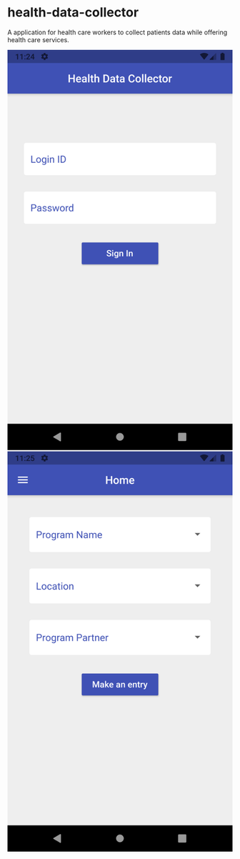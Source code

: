 # health-data-collector
A application for health care workers to collect patients data while offering health care services.

![](Screenshot_1622094897.png)
![](Screenshot_1622094902.png)
